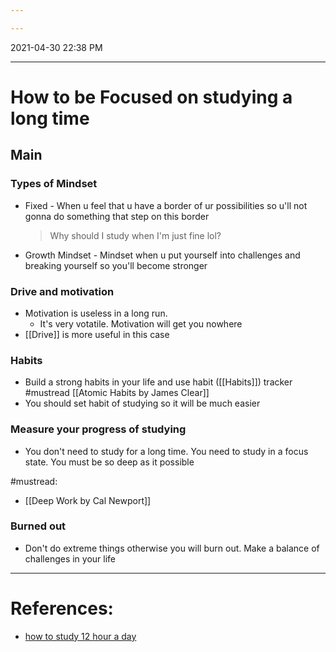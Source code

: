 ```yaml
---

---
```


2021-04-30 22:38 PM
***

# How to be Focused on studying a long time
## Main
### Types of Mindset
* Fixed - When u feel that u have a border of ur possibilities so u'll not gonna do something that step on this border
	>Why should I study when I'm just fine lol?
* Growth Mindset - Mindset when u put yourself into challenges and breaking yourself so you'll become stronger
### Drive and motivation
- Motivation is useless in a long run. 
	- It's very votatile. Motivation will get you nowhere
- [[Drive]] is more useful in this case 

### Habits
- Build a strong habits in your life and use habit ([[Habits]]) tracker<br>#mustread [[Atomic Habits by James Clear]]
- You should set habit of studying so it will be much easier

### Measure your progress of studying
- You don't need to study for a long time. You need to study in a focus state. You must be so deep as it possible

#mustread:
- [[Deep Work by Cal Newport]]
### Burned out
- Don't do extreme things otherwise you will burn out. Make a balance of challenges in your life 


***

# References:
- [how to study 12 hour a day](https://www.youtube.com/watch?v=kICh_d6tHQk&t=28s)
